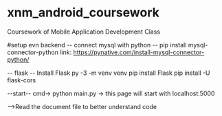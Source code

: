 # xnm_android_coursework
Coursework of Mobile Application Development Class

#setup evn backend
-- connect mysql with python --
pip install mysql-connector-python
link: https://pynative.com/install-mysql-connector-python/

-- flask --
Install Flask py -3 -m venv venv 
pip install Flask 
pip install -U flask-cors

--start--
cmd-> python main.py
-> this page will start with localhost:5000

-->Read the document file to better understand code


